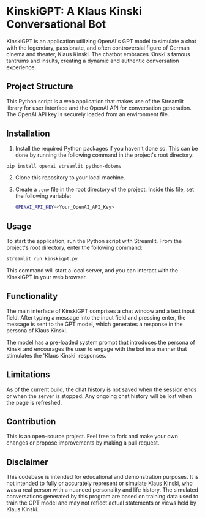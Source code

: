 # KinskiGPT: A Klaus Kinski Conversational Bot

KinskiGPT is an application utilizing OpenAI's GPT model to simulate a chat with the legendary, passionate, and often controversial figure of German cinema and theater, Klaus Kinski. The chatbot embraces Kinski's famous tantrums and insults, creating a dynamic and authentic conversation experience.

## Project Structure

This Python script is a web application that makes use of the Streamlit library for user interface and the OpenAI API for conversation generation. The OpenAI API key is securely loaded from an environment file. 

## Installation

1. Install the required Python packages if you haven't done so. This can be done by running the following command in the project's root directory:

```bash
pip install openai streamlit python-dotenv
```

2. Clone this repository to your local machine.

3. Create a `.env` file in the root directory of the project. Inside this file, set the following variable:
   ```bash
   OPENAI_API_KEY=<Your_OpenAI_API_Key>
   ```

## Usage

To start the application, run the Python script with Streamlit. From the project's root directory, enter the following command:

```bash
streamlit run kinskigpt.py
```

This command will start a local server, and you can interact with the KinskiGPT in your web browser. 

## Functionality

The main interface of KinskiGPT comprises a chat window and a text input field. After typing a message into the input field and pressing enter, the message is sent to the GPT model, which generates a response in the persona of Klaus Kinski.

The model has a pre-loaded system prompt that introduces the persona of Kinski and encourages the user to engage with the bot in a manner that stimulates the 'Klaus Kinski' responses.

## Limitations

As of the current build, the chat history is not saved when the session ends or when the server is stopped. Any ongoing chat history will be lost when the page is refreshed.

## Contribution

This is an open-source project. Feel free to fork and make your own changes or propose improvements by making a pull request.

## Disclaimer

This codebase is intended for educational and demonstration purposes. It is not intended to fully or accurately represent or simulate Klaus Kinski, who was a real person with a nuanced personality and life history. The simulated conversations generated by this program are based on training data used to train the GPT model and may not reflect actual statements or views held by Klaus Kinski.

